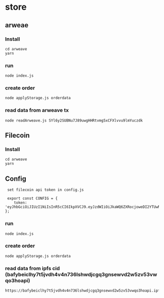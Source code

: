 # store

##  arweae
### Install
```
cd arweave
yarn 
```

### run 
```
node index.js
```

### create order
```
node applyStorage.js orderdata
```

### read data from arweave tx
```
node readArweave.js SYl6y2SUBNu7J89uwgHHRtvmg5xCFXlvvu9lmYuczdk
```



## Filecoin

### Install
```
cd arweave
yarn 
```

## Config
```
 set filecoin api token in config.js

 export const CONFIG = {
    token: 'eyJhbGciOiJIUzI1NiIsInR5cCI6IkpXVCJ9.eyJzdWIiOiJkaWQ6ZXRocjoweDI2YTUwNWJDNzIxQTE4N2JiNEJlODEzZTQwNDQxQmNlMTc2Q0VCZUIiLCJpc3MiOiJ3ZWIzLXN0b3JhZ2UiLCJpYXQiOjE2NTQ3NTEwMjUyNTYsIm5hbWUiOiJkZW1vX3Rva2VuIn0.yRHaAk1D7XLN_0owoKiUeruUz9uYl7jczjZinUB_CZI'
};
```

### run 
```
node index.js
```

### create order
```
node applyStorage.js orderdata
```

### read data from ipfs cid (bafybeiclhy7t5jvdh4v4n736lshwdjcgq3gnsewvd2w5zv53vwqo3hoapi)

```
https://bafybeiclhy7t5jvdh4v4n736lshwdjcgq3gnsewvd2w5zv53vwqo3hoapi.ipfs.dweb.link/
```